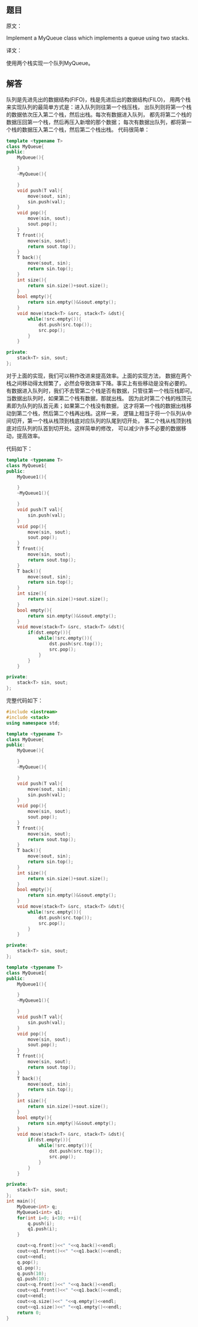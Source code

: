 ## 题目

原文：

Implement a MyQueue class which implements a queue using two stacks.

译文：

使用两个栈实现一个队列MyQueue。

## 解答

队列是先进先出的数据结构(FIFO)，栈是先进后出的数据结构(FILO)， 用两个栈来实现队列的最简单方式是：进入队列则往第一个栈压栈， 出队列则将第一个栈的数据依次压入第二个栈，然后出栈。每次有数据进入队列， 都先将第二个栈的数据压回第一个栈，然后再压入新增的那个数据； 每次有数据出队列，都将第一个栈的数据压入第二个栈，然后第二个栈出栈。 代码很简单：

```cpp
template <typename T>
class MyQueue{
public:
	MyQueue(){

	}
	~MyQueue(){

	}
	void push(T val){
		move(sout, sin);
		sin.push(val);
	}
	void pop(){
		move(sin, sout);
		sout.pop();
	}
	T front(){
		move(sin, sout);
		return sout.top();
	}
	T back(){
		move(sout, sin);
		return sin.top();
	}
	int size(){
		return sin.size()+sout.size();
	}
	bool empty(){
		return sin.empty()&&sout.empty();
	}
	void move(stack<T> &src, stack<T> &dst){
		while(!src.empty()){
			dst.push(src.top());
			src.pop();
		}
	}

private:
	stack<T> sin, sout;
};

```

对于上面的实现，我们可以稍作改进来提高效率。上面的实现方法， 数据在两个栈之间移动得太频繁了，必然会导致效率下降。事实上有些移动是没有必要的。 有数据进入队列时，我们不去管第二个栈是否有数据，只管往第一个栈压栈即可。 当数据出队列时，如果第二个栈有数据，那就出栈。 因为此时第二个栈的栈顶元素即为队列的队首元素；如果第二个栈没有数据， 这才将第一个栈的数据出栈移动到第二个栈，然后第二个栈再出栈。这样一来， 逻辑上相当于将一个队列从中间切开，第一个栈从栈顶到栈底对应队列的队尾到切开处， 第二个栈从栈顶到栈底对应队列的队首到切开处。这样简单的修改， 可以减少许多不必要的数据移动，提高效率。

代码如下：

```cpp
template <typename T>
class MyQueue1{
public:
	MyQueue1(){

	}
	~MyQueue1(){

	}
	void push(T val){
		sin.push(val);
	}
	void pop(){
		move(sin, sout);
		sout.pop();
	}
	T front(){
		move(sin, sout);
		return sout.top();
	}
	T back(){
		move(sout, sin);
		return sin.top();
	}
	int size(){
		return sin.size()+sout.size();
	}
	bool empty(){
		return sin.empty()&&sout.empty();
	}
	void move(stack<T> &src, stack<T> &dst){
		if(dst.empty()){
			while(!src.empty()){
				dst.push(src.top());
				src.pop();
			}
		}
	}

private:
	stack<T> sin, sout;    
};

```

完整代码如下：

```cpp
#include <iostream>
#include <stack>
using namespace std;

template <typename T>
class MyQueue{
public:
	MyQueue(){

	}
	~MyQueue(){

	}
	void push(T val){
		move(sout, sin);
		sin.push(val);
	}
	void pop(){
		move(sin, sout);
		sout.pop();
	}
	T front(){
		move(sin, sout);
		return sout.top();
	}
	T back(){
		move(sout, sin);
		return sin.top();
	}
	int size(){
		return sin.size()+sout.size();
	}
	bool empty(){
		return sin.empty()&&sout.empty();
	}
	void move(stack<T> &src, stack<T> &dst){
		while(!src.empty()){
			dst.push(src.top());
			src.pop();
		}
	}

private:
	stack<T> sin, sout;
};

template <typename T>
class MyQueue1{
public:
	MyQueue1(){

	}
	~MyQueue1(){

	}
	void push(T val){
		sin.push(val);
	}
	void pop(){
		move(sin, sout);
		sout.pop();
	}
	T front(){
		move(sin, sout);
		return sout.top();
	}
	T back(){
		move(sout, sin);
		return sin.top();
	}
	int size(){
		return sin.size()+sout.size();
	}
	bool empty(){
		return sin.empty()&&sout.empty();
	}
	void move(stack<T> &src, stack<T> &dst){
		if(dst.empty()){
			while(!src.empty()){
				dst.push(src.top());
				src.pop();
			}
		}
	}

private:
	stack<T> sin, sout;    
};
int main(){
	MyQueue<int> q;
	MyQueue1<int> q1;
	for(int i=0; i<10; ++i){
		q.push(i);
		q1.push(i);
	}

	cout<<q.front()<<" "<<q.back()<<endl;
	cout<<q1.front()<<" "<<q1.back()<<endl;
	cout<<endl;
	q.pop();
	q1.pop();
	q.push(10);
	q1.push(10);
	cout<<q.front()<<" "<<q.back()<<endl;
	cout<<q1.front()<<" "<<q1.back()<<endl;
	cout<<endl;
	cout<<q.size()<<" "<<q.empty()<<endl;
	cout<<q1.size()<<" "<<q1.empty()<<endl;        
	return 0;
}

```